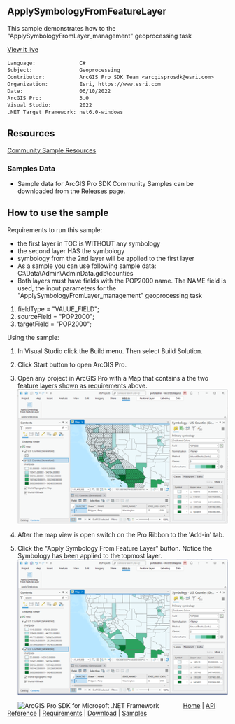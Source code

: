 ## ApplySymbologyFromFeatureLayer

<!-- TODO: Write a brief abstract explaining this sample -->
This sample demonstrates how to the "ApplySymbologyFromLayer_management" geoprocessing task  
  


<a href="https://pro.arcgis.com/en/pro-app/sdk/" target="_blank">View it live</a>

<!-- TODO: Fill this section below with metadata about this sample-->
```
Language:              C#
Subject:               Geoprocessing
Contributor:           ArcGIS Pro SDK Team <arcgisprosdk@esri.com>
Organization:          Esri, https://www.esri.com
Date:                  06/10/2022
ArcGIS Pro:            3.0
Visual Studio:         2022
.NET Target Framework: net6.0-windows
```

## Resources

[Community Sample Resources](https://github.com/Esri/arcgis-pro-sdk-community-samples#resources)

### Samples Data

* Sample data for ArcGIS Pro SDK Community Samples can be downloaded from the [Releases](https://github.com/Esri/arcgis-pro-sdk-community-samples/releases) page.  

## How to use the sample
<!-- TODO: Explain how this sample can be used. To use images in this section, create the image file in your sample project's screenshots folder. Use relative url to link to this image using this syntax: ![My sample Image](FacePage/SampleImage.png) -->
Requirements to run this sample:  
* the first layer in TOC is WITHOUT any symbology  
* the second layer HAS the symbology  
* symbology from the 2nd layer will be applied to the first layer  
* As a sample you can use following sample data: C:\Data\Admin\AdminData.gdb\counties  
* Both layers must have fields with the POP2000 name.  The NAME field is used, the input parameters for the "ApplySymbologyFromLayer_management" geoprocessing task  
  
1. fieldType = "VALUE_FIELD";  
1. sourceField = "POP2000";  
1. targetField = "POP2000";  
  
Using the sample:  
  
1. In Visual Studio click the Build menu. Then select Build Solution.  
1. Click Start button to open ArcGIS Pro.  
1. Open any project in ArcGIS Pro with a Map that contains a the two feature layers shown as requirements above.  
![UI](Screenshots/Screen1.png)  
  
1. After the map view is open switch on the Pro Ribbon to the 'Add-in' tab.  
1. Click the "Apply Symbology From Feature Layer" button.  Notice the Symbology has been applied to the topmost layer.  
![UI](Screenshots/Screen2.png)  
  


<!-- End -->

&nbsp;&nbsp;&nbsp;&nbsp;&nbsp;&nbsp;<img src="https://esri.github.io/arcgis-pro-sdk/images/ArcGISPro.png"  alt="ArcGIS Pro SDK for Microsoft .NET Framework" height = "20" width = "20" align="top"  >
&nbsp;&nbsp;&nbsp;&nbsp;&nbsp;&nbsp;&nbsp;&nbsp;&nbsp;&nbsp;&nbsp;&nbsp;
[Home](https://github.com/Esri/arcgis-pro-sdk/wiki) | <a href="https://pro.arcgis.com/en/pro-app/latest/sdk/api-reference" target="_blank">API Reference</a> | [Requirements](https://github.com/Esri/arcgis-pro-sdk/wiki#requirements) | [Download](https://github.com/Esri/arcgis-pro-sdk/wiki#installing-arcgis-pro-sdk-for-net) | <a href="https://github.com/esri/arcgis-pro-sdk-community-samples" target="_blank">Samples</a>
